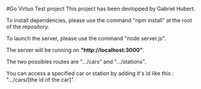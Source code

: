 #Go Virtuo Test project
This project has been devlopped by Gabriel Hubert.

To install dependencies, please use the command "npm install" at the root of the repository.

To launch the server, please use the command "node server.js".

The server will be running on **"http://localhost:3000"**.

The two possibles routes are ".../cars" and ".../stations".

You can access a specified car or station by adding it's id like this : ".../cars/[the id of the car]".
